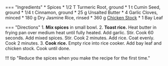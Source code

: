 === "Ingredients"
    * Spices
        * 1/2 T Turmeric Root, ground
        * 1 t Cumin Seed, ground
        * 1/4 t Cinnamon, ground
    * 25 g Unsalted Butter
    * 4 Garlic Cloves, minced
    * 180 g Dry Jasmine Rice, rinsed
    * 360 g [Chicken Stock](../soups/stocks/meat-stock.md)
    * 1 Bay Leaf

=== "Directions"
    1. **Mix spices** in small bowl.
    2. **Toast rice.** Heat butter in frying pan over medium heat until fully heated. Add garlic. Stir. Cook 60 seconds. Add mixed spices. Stir. Cook 2 minutes. Add rice. Coat evenly. Cook 2 minutes.
    3. **Cook rice.** Empty rice into rice cooker. Add bay leaf and chicken stock. Cook until done.

!!! tip "Reduce the spices when you make the recipe for the first time."

[^1]:
    Moncel, Beth. ["Yellow Jasmine Rice."](https://www.budgetbytes.com/yellow-jasmine-rice/) *Budget Bytes.* 14 June 2018.
